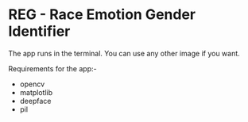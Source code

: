 # REG - Race Emotion Gender Identifier

The app runs in the terminal. You can use any other image if you want.

Requirements for the app:-
- opencv <pip install opencv-python>
- matplotlib <pip install matplotlib>
- deepface <pip install deepface>
- pil <pip install pil>

